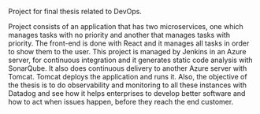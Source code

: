 Project for final thesis related to DevOps.

Project consists of an application that has two microservices, one which manages tasks with no priority and another that manages tasks with priority. The front-end is done with React and it manages all tasks in order to show them to the user.
This project is managed by Jenkins in an Azure server, for continuous integration and it generates static code analysis with SonarQube. It also does continuous delivery to another Azure server with Tomcat. Tomcat deploys the application and runs it.
Also, the objective of the thesis is to do observability and monitoring to all these instances with Datadog and see how it helps enterprises to develop better software and how to act when issues happen, before they reach the end customer.
